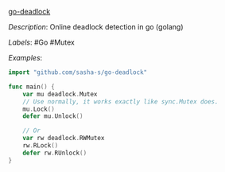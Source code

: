 [go-deadlock](https://github.com/sasha-s/go-deadlock)

*Description*: Online deadlock detection in go (golang)

*Labels*: #Go #Mutex

*Examples*:

```go
import "github.com/sasha-s/go-deadlock"

func main() {
    var mu deadlock.Mutex
    // Use normally, it works exactly like sync.Mutex does.
    mu.Lock()
    defer mu.Unlock()

    // Or
    var rw deadlock.RWMutex
    rw.RLock()
    defer rw.RUnlock() 
}
```
